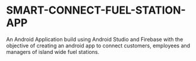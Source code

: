# SMART-CONNECT-FUEL-STATION-APP
 An Android Application build using Android Studio and Firebase with the objective of creating an android app to connect customers, employees and managers of island wide fuel stations.
